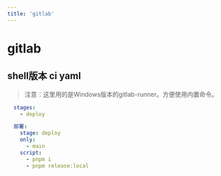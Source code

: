 ```yaml
---
title: 'gitlab'
---
```


# gitlab

## shell版本 ci yaml

> 注意：这里用的是Windows版本的gitlab-runner。方便使用内置命令。

```yaml
  stages:
    - deploy

  部署:
    stage: deploy
    only:
      - main
    script:
      - pnpm i
      - pnpm release:local
```
